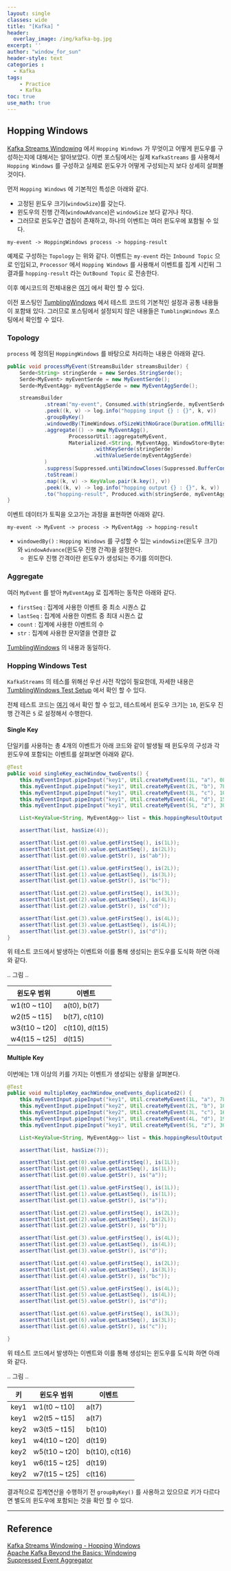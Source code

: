 ```yaml
--- 
layout: single
classes: wide
title: "[Kafka] "
header:
  overlay_image: /img/kafka-bg.jpg
excerpt: ''
author: "window_for_sun"
header-style: text
categories :
  - Kafka
tags:
    - Practice
    - Kafka
toc: true
use_math: true
---  
```


## Hopping Windows
[Kafka Streams Windowing]()
에서 `Hopping Windows` 가 무엇이고 어떻게 윈도우를 구성하는지에 대해서는 알아보았다. 
이번 포스팅에서는 실제 `KafkaStreams` 를 사용해서 `Hopping Windows` 를 구성하고 실제로 윈도우가 어떻게 구성되는지 보다 상세히 살펴볼 것이다.  

먼저 `Hopping Windows` 에 기본적인 특성은 아래와 같다. 
- 고정된 윈도우 크기(`windowSize`)를 갖는다. 
- 윈도우의 진행 간격(`windowAdvance`)은 `windowSize` 보다 같거나 작다.   
- 그러므로 윈도우간 겹침이 존재하고, 하나의 이벤트는 여러 윈도우에 포함될 수 있다. 


```
my-event -> HoppingWindows process -> hopping-result
```

예제로 구성하는 `Topology` 는 위와 같다. 
이벤트는 `my-event` 라는 `Inbound Topic` 으로 인입되고, 
`Processor` 에서 `Hopping Windows` 를 사용해서 이벤트를 집계 시킨뒤 그 결과를 `hopping-result` 라는 `OutBound Topic` 로 전송한다.  

이후 예시코드의 전체내용은 [여기]()
에서 확인 할 수 있다.  

이전 포스팅인 [TumblingWindows]()
에서 테스트 코드의 기본적인 설정과 공통 내용들이 포함돼 있다. 
그러므로 포스팅에서 설정되지 않은 내용들은 `TumblingWindows` 포스팅에서 확인할 수 있다.   


### Topology
`process` 에 정의된 `HoppingWindows` 를 바탕으로 처리하는 내용은 아래와 같다.  

```java
public void processMyEvent(StreamsBuilder streamsBuilder) {
    Serde<String> stringSerde = new Serdes.StringSerde();
    Serde<MyEvent> myEventSerde = new MyEventSerde();
    Serde<MyEventAgg> myEventAggSerde = new MyEventAggSerde();

    streamsBuilder
            .stream("my-event", Consumed.with(stringSerde, myEventSerde))
            .peek((k, v) -> log.info("hopping input {} : {}", k, v))
            .groupByKey()
            .windowedBy(TimeWindows.ofSizeWithNoGrace(Duration.ofMillis(this.windowDuration)).advanceBy(Duration.ofMillis(this.windowAdvance)))
            .aggregate(() -> new MyEventAgg(),
                    ProcessorUtil::aggregateMyEvent,
                    Materialized.<String, MyEventAgg, WindowStore<Bytes, byte[]>>as("hopping-window-store")
                            .withKeySerde(stringSerde)
                            .withValueSerde(myEventAggSerde)
            )
            .suppress(Suppressed.untilWindowCloses(Suppressed.BufferConfig.unbounded()))
            .toStream()
            .map((k, v) -> KeyValue.pair(k.key(), v))
            .peek((k, v) -> log.info("hopping output {} : {}", k, v))
            .to("hopping-result", Produced.with(stringSerde, myEventAggSerde));
}
```  

이벤트 데이터가 토픽을 오고가는 과정을 표현하면 아래와 같다.  

```
my-event -> MyEvent -> process -> MyEventAgg -> hopping-result
```  

- `windowedBy()` : `Hopping Windows` 를 구성할 수 있는 `windowSize`(윈도우 크기) 와 `windowAdvance`(윈도우 진행 간격)을 설정한다. 
  - 윈도우 진행 간격이란 윈도우가 생성되는 주기를 의미한다. 


### Aggregate
여러 `MyEvent` 를 받아 `MyEventAgg` 로 집계하는 동작은 아래와 같다. 

- `firstSeq` : 집계에 사용한 이벤트 중 최소 시퀀스 값
- `lastSeq` : 집계에 사용한 이벤트 중 최대 시퀀스 값
- `count` : 집계에 사용한 이벤트의 수
- `str` : 집계에 사용한 문자열을 연결한 값

[TumblingWindows]()
의 내용과 동일하다.  

### Hopping Windows Test
`KafkaStreams` 의 테스를 위해선 우선 사전 작업이 필요한데, 
자세한 내용은 [TumblingWindows Test Setup]()
에서 확인 할 수 있다. 

전체 테스트 코드는 [여기]()
에서 확인 할 수 있고, 
테스트에서 윈도우 크기는 `10`, 윈도우 진행 간격은 `5` 로 설정해서 수행한다. 


#### Single Key
단일키를 사용하는 총 4개의 이벤트가 아래 코드와 같이 발생될 때 윈도우의 구성과 
각 윈도우에 포함되는 이벤트를 살펴보면 아래와 같다.   

```java
@Test
public void singleKey_eachWindow_twoEvents() {
    this.myEventInput.pipeInput("key1", Util.createMyEvent(1L, "a"), 0L);
    this.myEventInput.pipeInput("key1", Util.createMyEvent(2L, "b"), 7L);
    this.myEventInput.pipeInput("key1", Util.createMyEvent(3L, "c"), 10L);
    this.myEventInput.pipeInput("key1", Util.createMyEvent(4L, "d"), 15L);
    this.myEventInput.pipeInput("key1", Util.createMyEvent(5L, "z"), 30L);

    List<KeyValue<String, MyEventAgg>> list = this.hoppingResultOutput.readKeyValuesToList();

    assertThat(list, hasSize(4));

    assertThat(list.get(0).value.getFirstSeq(), is(1L));
    assertThat(list.get(0).value.getLastSeq(), is(2L));
    assertThat(list.get(0).value.getStr(), is("ab"));

    assertThat(list.get(1).value.getFirstSeq(), is(2L));
    assertThat(list.get(1).value.getLastSeq(), is(3L));
    assertThat(list.get(1).value.getStr(), is("bc"));

    assertThat(list.get(2).value.getFirstSeq(), is(3L));
    assertThat(list.get(2).value.getLastSeq(), is(4L));
    assertThat(list.get(2).value.getStr(), is("cd"));

    assertThat(list.get(3).value.getFirstSeq(), is(4L));
    assertThat(list.get(3).value.getLastSeq(), is(4L));
    assertThat(list.get(3).value.getStr(), is("d"));
}
```

위 테스트 코드에서 발생하는 이벤트와 이를 통해 생성되는 윈도우를 도식화 하면 아래와 같다.  

.. 그림 .. 

윈도우 범위|이벤트
---|---
w1(t0 ~ t10]|a(t0), b(t7)
w2(t5 ~ t15]|b(t7), c(t10)
w3(t10 ~ t20]|c(t10), d(t15)
w4(t15 ~ t25]|d(t15)

#### Multiple Key
이번에는 1개 이상의 키를 가지는 이벤트가 생성되는 상황을 살펴본다. 

```java
@Test
public void multipleKey_eachWindow_oneEvents_duplicated2() {
    this.myEventInput.pipeInput("key1", Util.createMyEvent(1L, "a"), 7L);
    this.myEventInput.pipeInput("key2", Util.createMyEvent(2L, "b"), 10L);
    this.myEventInput.pipeInput("key2", Util.createMyEvent(3L, "c"), 16L);
    this.myEventInput.pipeInput("key1", Util.createMyEvent(4L, "d"), 19L);
    this.myEventInput.pipeInput("key1", Util.createMyEvent(5L, "z"), 30L);

    List<KeyValue<String, MyEventAgg>> list = this.hoppingResultOutput.readKeyValuesToList();

    assertThat(list, hasSize(7));

    assertThat(list.get(0).value.getFirstSeq(), is(1L));
    assertThat(list.get(0).value.getLastSeq(), is(1L));
    assertThat(list.get(0).value.getStr(), is("a"));

    assertThat(list.get(1).value.getFirstSeq(), is(1L));
    assertThat(list.get(1).value.getLastSeq(), is(1L));
    assertThat(list.get(1).value.getStr(), is("a"));

    assertThat(list.get(2).value.getFirstSeq(), is(2L));
    assertThat(list.get(2).value.getLastSeq(), is(2L));
    assertThat(list.get(2).value.getStr(), is("b"));

    assertThat(list.get(3).value.getFirstSeq(), is(4L));
    assertThat(list.get(3).value.getLastSeq(), is(4L));
    assertThat(list.get(3).value.getStr(), is("d"));

    assertThat(list.get(4).value.getFirstSeq(), is(2L));
    assertThat(list.get(4).value.getLastSeq(), is(3L));
    assertThat(list.get(4).value.getStr(), is("bc"));

    assertThat(list.get(5).value.getFirstSeq(), is(4L));
    assertThat(list.get(5).value.getLastSeq(), is(4L));
    assertThat(list.get(5).value.getStr(), is("d"));

    assertThat(list.get(6).value.getFirstSeq(), is(3L));
    assertThat(list.get(6).value.getLastSeq(), is(3L));
    assertThat(list.get(6).value.getStr(), is("c"));

}
```

위 테스트 코드에서 발생하는 이벤트와 이를 통해 생성되는 윈도우를 도식화 하면 아래와 같다.

.. 그림 ..

키| 윈도우 범위        |이벤트
---|---------------|---
key1| w1(t0 ~ t10]  |a(t7)
key1| w2(t5 ~ t15]  |a(t7)         
key2| w3(t5 ~ t15]  | b(t10) 
key1| w4(t10 ~ t20] | d(t19)           
key2| w5(t10 ~ t20] | b(t10), c(t16)   
key1| w6(t15 ~ t25] | d(t19)           
key2| w7(t15 ~ t25] | c(t16)       

결과적으로 집계연산을 수행하기 전 `groupByKey()` 를 사용하고 있으므로 키가 다르다면 별도의 윈도우에 포함되는 것을 확인 할 수 있다. 





---  
## Reference
[Kafka Streams Windowing - Hopping Windows](https://www.lydtechconsulting.com/blog-kafka-streams-windows-hopping.html)  
[Apache Kafka Beyond the Basics: Windowing](https://www.confluent.io/ko-kr/blog/windowing-in-kafka-streams/)  
[Suppressed Event Aggregator](https://developer.confluent.io/patterns/stream-processing/suppressed-event-aggregator/)  



